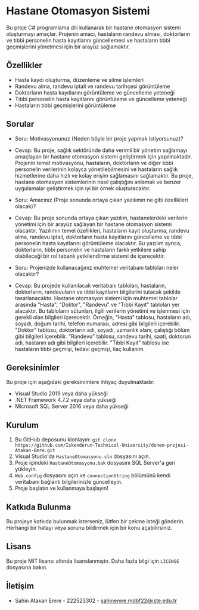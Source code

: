# Hastane Otomasyon Sistemi

Bu proje C# programlama dili kullanarak bir hastane otomasyon sistemi oluşturmayı amaçlar. Projenin amacı, hastaların randevu alması, doktorların ve tıbbi personelin hasta kayıtlarını güncellemesi ve hastaların tıbbi geçmişlerini yönetmesi için bir arayüz sağlamaktır.

## Özellikler

- Hasta kaydı oluşturma, düzenleme ve silme işlemleri
- Randevu alma, randevu iptali ve randevu tarihçesi görüntüleme
- Doktorların hasta kayıtlarını görüntüleme ve güncelleme yeteneği
- Tıbbi personelin hasta kayıtlarını görüntüleme ve güncelleme yeteneği
- Hastaların tıbbi geçmişlerini görüntüleme

## Sorular

- Soru: Motivasyonunuz (Neden böyle bir proje yapmak istiyorsunuz)?

- Cevap: Bu proje, sağlık sektöründe daha verimli bir yönetim sağlamayı amaçlayan bir hastane otomasyon sistemi geliştirmek için yapılmaktadır. Projenin temel motivasyonu, hastaların, doktorların ve diğer tıbbi personelin verilerinin kolayca yönetilebilmesini ve hastaların sağlık hizmetlerine daha hızlı ve kolay erişim sağlamasını sağlamaktır. Bu proje, hastane otomasyon sistemlerinin nasıl çalıştığını anlamak ve benzer uygulamalar geliştirmek için iyi bir örnek oluşturacaktır.

- Soru: Amacınız (Proje sonunda ortaya çıkan yazılımın ne gibi özellikleri olacak)?

- Cevap: Bu proje sonunda ortaya çıkan yazılım, hastanelerdeki verilerin yönetimi için bir arayüz sağlayan bir hastane otomasyon sistemi olacaktır. Yazılımın temel özellikleri, hastaların kayıt oluşturma, randevu alma, randevu iptali, doktorların hasta kayıtlarını güncelleme ve tıbbi personelin hasta kayıtlarını görüntüleme olacaktır. Bu yazılım ayrıca, doktorların, tıbbi personelin ve hastaların farklı yetkilere sahip olabileceği bir rol tabanlı yetkilendirme sistemi de içerecektir.

- Soru: Projenizde kullanacağınız muhtemel veritabanı tabloları neler olacaktır?

- Cevap: Bu projede kullanılacak veritabanı tabloları, hastaların, doktorların, randevuların ve tıbbi kayıtların bilgilerini tutacak şekilde tasarlanacaktır. Hastane otomasyon sistemi için muhtemel tablolar arasında "Hasta", "Doktor", "Randevu" ve "Tıbbi Kayıt" tabloları yer alacaktır. Bu tabloların sütunları, ilgili verilerin yönetimi ve işlenmesi için gerekli olan bilgileri içerecektir. Örneğin, "Hasta" tablosu, hastaların adı, soyadı, doğum tarihi, telefon numarası, adresi gibi bilgileri içerebilir. "Doktor" tablosu, doktorların adı, soyadı, uzmanlık alanı, çalıştığı bölüm gibi bilgileri içerebilir. "Randevu" tablosu, randevu tarihi, saati, doktorun adı, hastanın adı gibi bilgileri içerebilir. "Tıbbi Kayıt" tablosu ise hastaların tıbbi geçmişi, tedavi geçmişi, ilaç kullanım

## Gereksinimler

Bu proje için aşağıdaki gereksinimlere ihtiyaç duyulmaktadır:

- Visual Studio 2019 veya daha yükseği
- .NET Framework 4.7.2 veya daha yükseği
- Microsoft SQL Server 2016 veya daha yükseği

## Kurulum

1. Bu GitHub deposunu klonlayın: `git clone https://github.com/Iskenderun-Technical-University/donem-projesi-Atakan-Emre.git`
2. Visual Studio'da `HastaneOtomasyonu.sln` dosyasını açın.
3. Proje içindeki `HastaneOtomasyonu.bak` dosyasını SQL Server'a geri yükleyin.
4. `Web.config` dosyasını açın ve `connectionString` bölümünü kendi veritabanı bağlantı bilgilerinizle güncelleyin.
5. Proje başlatın ve kullanmaya başlayın!

## Katkıda Bulunma

Bu projeye katkıda bulunmak isterseniz, lütfen bir çekme isteği gönderin. Herhangi bir hatayı veya sorunu bildirmek için bir konu açabilirsiniz.

## Lisans

Bu proje MIT lisansı altında lisanslanmıştır. Daha fazla bilgi için `LICENSE` dosyasına bakın.

## İletişim

- Sahin Atakan Emre - 222523302 - [sahinemre.mdbf22@iste.edu.tr](mailto:sahinemre.mdbf22@iste.edu.tr)
